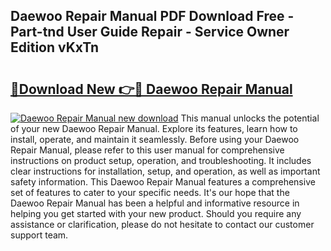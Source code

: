 ## Daewoo Repair Manual PDF Download Free - Part-tnd User Guide Repair - Service Owner Edition vKxTn

# <h2><a href="http://bc62080.oget.top/?id=Daewoo+Repair+Manual">🔗Download New 👉🔴 Daewoo Repair Manual</a></h2>

[![Daewoo Repair Manual new download](https://i.imgur.com/5g1atiW.png)](http://bc62080.oget.top/?id=Daewoo+Repair+Manual)
This manual unlocks the potential of your new Daewoo Repair Manual. Explore its features, learn how to install, operate, and maintain it seamlessly. Before using your Daewoo Repair Manual, please refer to this user manual for comprehensive instructions on product setup, operation, and troubleshooting. It includes clear instructions for installation, setup, and operation, as well as important safety information. This Daewoo Repair Manual features a comprehensive set of features to cater to your specific needs. It's our hope that the Daewoo Repair Manual has been a helpful and informative resource in helping you get started with your new product. Should you require any assistance or clarification, please do not hesitate to contact our customer support team.
